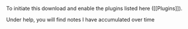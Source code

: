 To initiate this download and enable the plugins listed here ([[Plugins]]).

Under help, you will find notes I have accumulated over time
